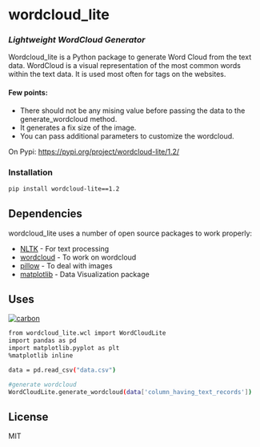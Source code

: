 # wordcloud_lite
### _Lightweight WordCloud Generator_


Wordcloud_lite is a Python package to generate Word Cloud from the text data. WordCloud is a visual representation of the most common words within the text data. It is used most often for tags on the websites.

#### Few points:

- There should not be any mising value before passing the data to the generate_wordcloud method.
- It generates a fix size of the image.
- You can pass additional parameters to customize the wordcloud.

On Pypi: https://pypi.org/project/wordcloud-lite/1.2/

### Installation
```sh
pip install wordcloud-lite==1.2
```




## Dependencies

wordcloud_lite uses a number of open source packages to work properly:

- [NLTK](https://www.nltk.org/) - For text processing
- [wordcloud](https://pypi.org/project/wordcloud/) - To work on wordcloud
- [pillow](https://pypi.org/project/Pillow/) - To deal with images
- [matplotlib](https://pypi.org/project/matplotlib/) - Data Visualization package




## Uses


<a href="https://ibb.co/rtPKjqR"><img src="https://i.ibb.co/DbXPJmH/carbon.png" alt="carbon" border="0"></a>

```sh
from wordcloud_lite.wcl import WordCloudLite
import pandas as pd 
import matplotlib.pyplot as plt
%matplotlib inline

data = pd.read_csv("data.csv")

#generate wordcloud
WordCloudLite.generate_wordcloud(data['column_having_text_records'])
```



## License

MIT





